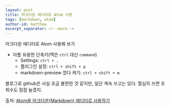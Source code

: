 ```yaml
---
layout: post
title: 마크다운 에디터로 Atom 사용
tags: [markdown, atom]
author-id: matthew
excerpt_separator: <!--more-->
---
```

마크다운 에디터로 Atom 사용해 보기<!--more-->

- 아톰 유용한 단축키(맥은 `ctrl` 대신 `command`)
  - Settings: `ctrl + ,`
  - 플러그인 설정: `ctrl + shift + p`
  - markdown-preview 껐다 켜기: `ctrl + shift + m`

블로그로 github은 사실 조금 불편한 것 같지만, 일단 계속 쓰고는 있다.
열심히 쓰면 조회수도 점점 늘겠지.

출처: [Atom을 마크다운(Markdown) 에디터로 사용하기](https://futurecreator.github.io/2016/06/14/atom-as-markdown-editor/)
